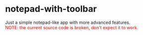 # notepad-with-toolbar
Just a simple notepad-like app with more advanced features.
<span style="color:red"></br>NOTE: the current source code is broken, don't expect it to work.</span>
